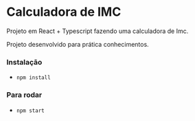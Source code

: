 # Calculadora de IMC

Projeto em React  + Typescript fazendo uma calculadora de Imc.

Projeto desenvolvido para prática conhecimentos.

### Instalação 
- `npm install`

### Para rodar

- `npm start`